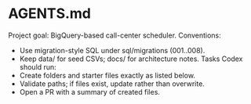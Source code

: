 # AGENTS.md
Project goal: BigQuery-based call-center scheduler.
Conventions:
  - Use migration-style SQL under sql/migrations (001..008).
  - Keep data/ for seed CSVs; docs/ for architecture notes.
Tasks Codex should run:
  - Create folders and starter files exactly as listed below.
  - Validate paths; if files exist, update rather than overwrite.
  - Open a PR with a summary of created files.
